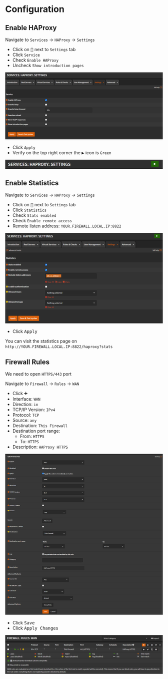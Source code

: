 # Configuration

## Enable HAProxy

Navigate to `Services` -> `HAProxy` -> `Settings`

- Click on <kbd>🔽</kbd> next to `Settings` tab
- Click `Service`
- Check `Enable HAProxy`
- Uncheck `Show introduction pages`

![haproxy-service](img/haproxy-service.png)

- Click `Apply`
- Verify on the top right corner the <kbd>▶️</kbd> icon is `Green`

![haproxy-green](img/haproxy-green.png)

## Enable Statistics

Navigate to `Services` -> `HAProxy` -> `Settings`

- Click on <kbd>🔽</kbd> next to `Settings` tab
- Click `Statistics`
- Check `Stats enabled`
- Check `Enable remote access`
- Remote listen address: `YOUR.FIREWALL.LOCAL.IP:8822`

![haproxy-stats](img/haproxy-stats.png)

- Click <kbd>Apply</kbd>

You can visit the statistics page on `http://YOUR.FIREWALL.LOCAL.IP:8822/haproxy?stats`

## Firewall Rules

We need to open `HTTPS/443` port

Navigate to `Firewall` -> `Rules` -> `WAN`

- Click <kbd>➕</kbd>
- Interface: `WAN`
- Direction: `in`
- TCP/IP Version: `IPv4`
- Protocol: `TCP`
- Source: `any`
- Destination: `This Firewall`
- Destination port range:
  - From: `HTTPS`
  - To: `HTTPS`
- Description: `HAProxy HTTPS`

![haproxy-fw-rule](img/haproxy-fw-rule.png)

- Click <kbd>Save</kbd>
- Click <kbd>Apply Changes</kbd>

![haproxy-rules-view](img/haproxy-rules-view.png)

